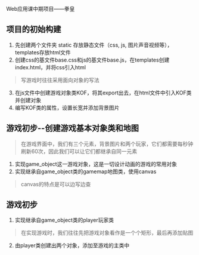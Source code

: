 Web应用课中期项目——拳皇

## 项目的初始构建
1. 先创建两个文件夹 static 存放静态文件（css, js, 图片声音视频等），templates存放html文件
2. 创建css的基文件base.css和js的基文件base.js，在templates创建index.html，并将css引入html
> 写游戏时往往采用面向对象的写法
3. 在js文件中创建游戏对象类KOF，将其export出去，在html文件中引入KOF类并创建对象
4. 编写KOF类的属性，设置长宽并添加背景图片

## 游戏初步--创建游戏基本对象类和地图
> 在游戏界面中，我们有三个元素，背景图片和两个玩家，它们都需要每秒钟刷新60次，因此我们可以让它们都继承自同一元素
1. 实现game_object这一游戏对象，这是一切设计动画的游戏的常用对象
2. 实现继承自game_object类的gamemap地图类，使用canvas
> canvas的特点是可以边写边查

## 游戏初步
1. 实现继承自game_object类的player玩家类
> 在实现游戏时，我们往往先把游戏对象看作是一个个矩形，最后再添加贴图
2. 由player类创建出两个对象，添加至游戏的主类中
